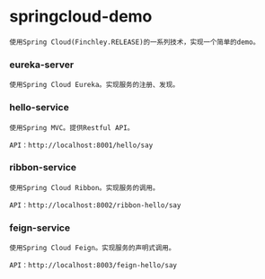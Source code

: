 # springcloud-demo
	
	使用Spring Cloud(Finchley.RELEASE)的一系列技术，实现一个简单的demo。

### eureka-server
	
	使用Spring Cloud Eureka。实现服务的注册、发现。

### hello-service

	使用Spring MVC。提供Restful API。
	
	API：http://localhost:8001/hello/say
	
### ribbon-service

	使用Spring Cloud Ribbon。实现服务的调用。
	
	API：http://localhost:8002/ribbon-hello/say
	
### feign-service

	使用Spring Cloud Feign。实现服务的声明式调用。
	
	API：http://localhost:8003/feign-hello/say